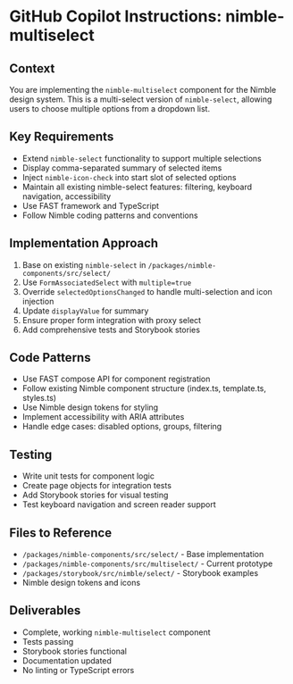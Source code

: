 # GitHub Copilot Instructions: nimble-multiselect

## Context
You are implementing the `nimble-multiselect` component for the Nimble design system. This is a multi-select version of `nimble-select`, allowing users to choose multiple options from a dropdown list.

## Key Requirements
- Extend `nimble-select` functionality to support multiple selections
- Display comma-separated summary of selected items
- Inject `nimble-icon-check` into start slot of selected options
- Maintain all existing nimble-select features: filtering, keyboard navigation, accessibility
- Use FAST framework and TypeScript
- Follow Nimble coding patterns and conventions

## Implementation Approach
1. Base on existing `nimble-select` in `/packages/nimble-components/src/select/`
2. Use `FormAssociatedSelect` with `multiple=true`
3. Override `selectedOptionsChanged` to handle multi-selection and icon injection
4. Update `displayValue` for summary
5. Ensure proper form integration with proxy select
6. Add comprehensive tests and Storybook stories

## Code Patterns
- Use FAST compose API for component registration
- Follow existing Nimble component structure (index.ts, template.ts, styles.ts)
- Use Nimble design tokens for styling
- Implement accessibility with ARIA attributes
- Handle edge cases: disabled options, groups, filtering

## Testing
- Write unit tests for component logic
- Create page objects for integration tests
- Add Storybook stories for visual testing
- Test keyboard navigation and screen reader support

## Files to Reference
- `/packages/nimble-components/src/select/` - Base implementation
- `/packages/nimble-components/src/multiselect/` - Current prototype
- `/packages/storybook/src/nimble/select/` - Storybook examples
- Nimble design tokens and icons

## Deliverables
- Complete, working `nimble-multiselect` component
- Tests passing
- Storybook stories functional
- Documentation updated
- No linting or TypeScript errors
